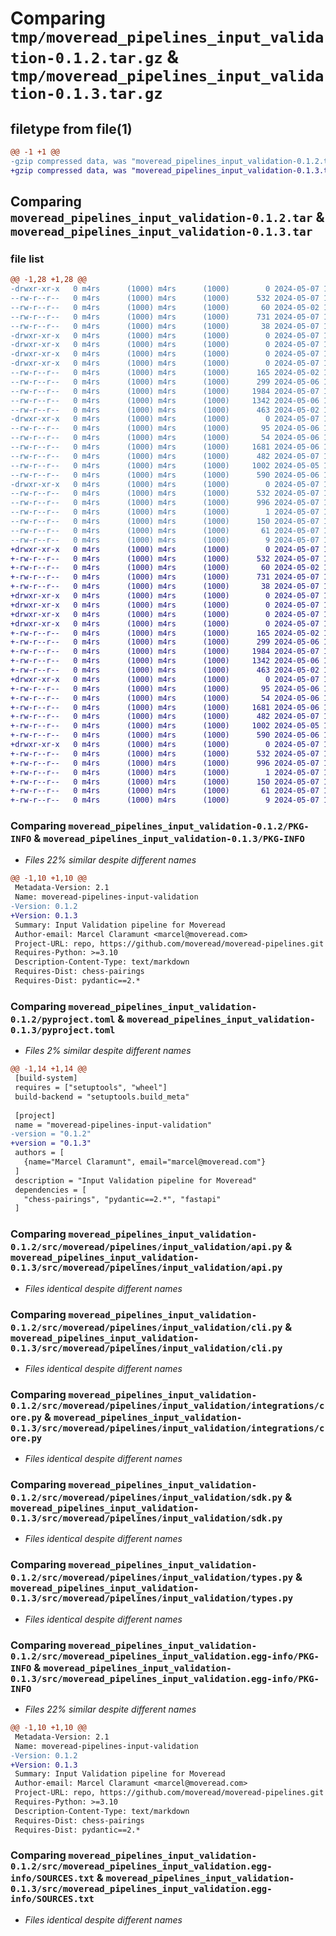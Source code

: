 # Comparing `tmp/moveread_pipelines_input_validation-0.1.2.tar.gz` & `tmp/moveread_pipelines_input_validation-0.1.3.tar.gz`

## filetype from file(1)

```diff
@@ -1 +1 @@
-gzip compressed data, was "moveread_pipelines_input_validation-0.1.2.tar", last modified: Tue May  7 14:32:38 2024, max compression
+gzip compressed data, was "moveread_pipelines_input_validation-0.1.3.tar", last modified: Tue May  7 14:36:18 2024, max compression
```

## Comparing `moveread_pipelines_input_validation-0.1.2.tar` & `moveread_pipelines_input_validation-0.1.3.tar`

### file list

```diff
@@ -1,28 +1,28 @@
-drwxr-xr-x   0 m4rs      (1000) m4rs      (1000)        0 2024-05-07 14:32:38.312415 moveread_pipelines_input_validation-0.1.2/
--rw-r--r--   0 m4rs      (1000) m4rs      (1000)      532 2024-05-07 14:32:38.312415 moveread_pipelines_input_validation-0.1.2/PKG-INFO
--rw-r--r--   0 m4rs      (1000) m4rs      (1000)       60 2024-05-02 17:57:44.000000 moveread_pipelines_input_validation-0.1.2/README.md
--rw-r--r--   0 m4rs      (1000) m4rs      (1000)      731 2024-05-07 14:32:36.000000 moveread_pipelines_input_validation-0.1.2/pyproject.toml
--rw-r--r--   0 m4rs      (1000) m4rs      (1000)       38 2024-05-07 14:32:38.312415 moveread_pipelines_input_validation-0.1.2/setup.cfg
-drwxr-xr-x   0 m4rs      (1000) m4rs      (1000)        0 2024-05-07 14:32:38.302415 moveread_pipelines_input_validation-0.1.2/src/
-drwxr-xr-x   0 m4rs      (1000) m4rs      (1000)        0 2024-05-07 14:32:38.302415 moveread_pipelines_input_validation-0.1.2/src/moveread/
-drwxr-xr-x   0 m4rs      (1000) m4rs      (1000)        0 2024-05-07 14:32:38.302415 moveread_pipelines_input_validation-0.1.2/src/moveread/pipelines/
-drwxr-xr-x   0 m4rs      (1000) m4rs      (1000)        0 2024-05-07 14:32:38.312415 moveread_pipelines_input_validation-0.1.2/src/moveread/pipelines/input_validation/
--rw-r--r--   0 m4rs      (1000) m4rs      (1000)      165 2024-05-02 18:38:03.000000 moveread_pipelines_input_validation-0.1.2/src/moveread/pipelines/input_validation/__init__.py
--rw-r--r--   0 m4rs      (1000) m4rs      (1000)      299 2024-05-06 10:40:17.000000 moveread_pipelines_input_validation-0.1.2/src/moveread/pipelines/input_validation/__init__.pyi
--rw-r--r--   0 m4rs      (1000) m4rs      (1000)     1984 2024-05-07 14:09:14.000000 moveread_pipelines_input_validation-0.1.2/src/moveread/pipelines/input_validation/api.py
--rw-r--r--   0 m4rs      (1000) m4rs      (1000)     1342 2024-05-06 11:30:25.000000 moveread_pipelines_input_validation-0.1.2/src/moveread/pipelines/input_validation/cli.py
--rw-r--r--   0 m4rs      (1000) m4rs      (1000)      463 2024-05-02 18:38:31.000000 moveread_pipelines_input_validation-0.1.2/src/moveread/pipelines/input_validation/clientgen_cli.py
-drwxr-xr-x   0 m4rs      (1000) m4rs      (1000)        0 2024-05-07 14:32:38.312415 moveread_pipelines_input_validation-0.1.2/src/moveread/pipelines/input_validation/integrations/
--rw-r--r--   0 m4rs      (1000) m4rs      (1000)       95 2024-05-06 10:34:33.000000 moveread_pipelines_input_validation-0.1.2/src/moveread/pipelines/input_validation/integrations/__init__.py
--rw-r--r--   0 m4rs      (1000) m4rs      (1000)       54 2024-05-06 10:34:33.000000 moveread_pipelines_input_validation-0.1.2/src/moveread/pipelines/input_validation/integrations/__init__.pyi
--rw-r--r--   0 m4rs      (1000) m4rs      (1000)     1681 2024-05-06 10:37:33.000000 moveread_pipelines_input_validation-0.1.2/src/moveread/pipelines/input_validation/integrations/core.py
--rw-r--r--   0 m4rs      (1000) m4rs      (1000)      482 2024-05-07 14:09:28.000000 moveread_pipelines_input_validation-0.1.2/src/moveread/pipelines/input_validation/main.py
--rw-r--r--   0 m4rs      (1000) m4rs      (1000)     1002 2024-05-05 16:23:49.000000 moveread_pipelines_input_validation-0.1.2/src/moveread/pipelines/input_validation/sdk.py
--rw-r--r--   0 m4rs      (1000) m4rs      (1000)      590 2024-05-06 13:19:11.000000 moveread_pipelines_input_validation-0.1.2/src/moveread/pipelines/input_validation/types.py
-drwxr-xr-x   0 m4rs      (1000) m4rs      (1000)        0 2024-05-07 14:32:38.312415 moveread_pipelines_input_validation-0.1.2/src/moveread_pipelines_input_validation.egg-info/
--rw-r--r--   0 m4rs      (1000) m4rs      (1000)      532 2024-05-07 14:32:38.000000 moveread_pipelines_input_validation-0.1.2/src/moveread_pipelines_input_validation.egg-info/PKG-INFO
--rw-r--r--   0 m4rs      (1000) m4rs      (1000)      996 2024-05-07 14:32:38.000000 moveread_pipelines_input_validation-0.1.2/src/moveread_pipelines_input_validation.egg-info/SOURCES.txt
--rw-r--r--   0 m4rs      (1000) m4rs      (1000)        1 2024-05-07 14:32:38.000000 moveread_pipelines_input_validation-0.1.2/src/moveread_pipelines_input_validation.egg-info/dependency_links.txt
--rw-r--r--   0 m4rs      (1000) m4rs      (1000)      150 2024-05-07 14:32:38.000000 moveread_pipelines_input_validation-0.1.2/src/moveread_pipelines_input_validation.egg-info/entry_points.txt
--rw-r--r--   0 m4rs      (1000) m4rs      (1000)       61 2024-05-07 14:32:38.000000 moveread_pipelines_input_validation-0.1.2/src/moveread_pipelines_input_validation.egg-info/requires.txt
--rw-r--r--   0 m4rs      (1000) m4rs      (1000)        9 2024-05-07 14:32:38.000000 moveread_pipelines_input_validation-0.1.2/src/moveread_pipelines_input_validation.egg-info/top_level.txt
+drwxr-xr-x   0 m4rs      (1000) m4rs      (1000)        0 2024-05-07 14:36:18.155176 moveread_pipelines_input_validation-0.1.3/
+-rw-r--r--   0 m4rs      (1000) m4rs      (1000)      532 2024-05-07 14:36:18.155176 moveread_pipelines_input_validation-0.1.3/PKG-INFO
+-rw-r--r--   0 m4rs      (1000) m4rs      (1000)       60 2024-05-02 17:57:44.000000 moveread_pipelines_input_validation-0.1.3/README.md
+-rw-r--r--   0 m4rs      (1000) m4rs      (1000)      731 2024-05-07 14:36:14.000000 moveread_pipelines_input_validation-0.1.3/pyproject.toml
+-rw-r--r--   0 m4rs      (1000) m4rs      (1000)       38 2024-05-07 14:36:18.155176 moveread_pipelines_input_validation-0.1.3/setup.cfg
+drwxr-xr-x   0 m4rs      (1000) m4rs      (1000)        0 2024-05-07 14:36:18.145176 moveread_pipelines_input_validation-0.1.3/src/
+drwxr-xr-x   0 m4rs      (1000) m4rs      (1000)        0 2024-05-07 14:36:18.145176 moveread_pipelines_input_validation-0.1.3/src/moveread/
+drwxr-xr-x   0 m4rs      (1000) m4rs      (1000)        0 2024-05-07 14:36:18.145176 moveread_pipelines_input_validation-0.1.3/src/moveread/pipelines/
+drwxr-xr-x   0 m4rs      (1000) m4rs      (1000)        0 2024-05-07 14:36:18.145176 moveread_pipelines_input_validation-0.1.3/src/moveread/pipelines/input_validation/
+-rw-r--r--   0 m4rs      (1000) m4rs      (1000)      165 2024-05-02 18:38:03.000000 moveread_pipelines_input_validation-0.1.3/src/moveread/pipelines/input_validation/__init__.py
+-rw-r--r--   0 m4rs      (1000) m4rs      (1000)      299 2024-05-06 10:40:17.000000 moveread_pipelines_input_validation-0.1.3/src/moveread/pipelines/input_validation/__init__.pyi
+-rw-r--r--   0 m4rs      (1000) m4rs      (1000)     1984 2024-05-07 14:09:14.000000 moveread_pipelines_input_validation-0.1.3/src/moveread/pipelines/input_validation/api.py
+-rw-r--r--   0 m4rs      (1000) m4rs      (1000)     1342 2024-05-06 11:30:25.000000 moveread_pipelines_input_validation-0.1.3/src/moveread/pipelines/input_validation/cli.py
+-rw-r--r--   0 m4rs      (1000) m4rs      (1000)      463 2024-05-02 18:38:31.000000 moveread_pipelines_input_validation-0.1.3/src/moveread/pipelines/input_validation/clientgen_cli.py
+drwxr-xr-x   0 m4rs      (1000) m4rs      (1000)        0 2024-05-07 14:36:18.145176 moveread_pipelines_input_validation-0.1.3/src/moveread/pipelines/input_validation/integrations/
+-rw-r--r--   0 m4rs      (1000) m4rs      (1000)       95 2024-05-06 10:34:33.000000 moveread_pipelines_input_validation-0.1.3/src/moveread/pipelines/input_validation/integrations/__init__.py
+-rw-r--r--   0 m4rs      (1000) m4rs      (1000)       54 2024-05-06 10:34:33.000000 moveread_pipelines_input_validation-0.1.3/src/moveread/pipelines/input_validation/integrations/__init__.pyi
+-rw-r--r--   0 m4rs      (1000) m4rs      (1000)     1681 2024-05-06 10:37:33.000000 moveread_pipelines_input_validation-0.1.3/src/moveread/pipelines/input_validation/integrations/core.py
+-rw-r--r--   0 m4rs      (1000) m4rs      (1000)      482 2024-05-07 14:09:28.000000 moveread_pipelines_input_validation-0.1.3/src/moveread/pipelines/input_validation/main.py
+-rw-r--r--   0 m4rs      (1000) m4rs      (1000)     1002 2024-05-05 16:23:49.000000 moveread_pipelines_input_validation-0.1.3/src/moveread/pipelines/input_validation/sdk.py
+-rw-r--r--   0 m4rs      (1000) m4rs      (1000)      590 2024-05-06 13:19:11.000000 moveread_pipelines_input_validation-0.1.3/src/moveread/pipelines/input_validation/types.py
+drwxr-xr-x   0 m4rs      (1000) m4rs      (1000)        0 2024-05-07 14:36:18.155176 moveread_pipelines_input_validation-0.1.3/src/moveread_pipelines_input_validation.egg-info/
+-rw-r--r--   0 m4rs      (1000) m4rs      (1000)      532 2024-05-07 14:36:18.000000 moveread_pipelines_input_validation-0.1.3/src/moveread_pipelines_input_validation.egg-info/PKG-INFO
+-rw-r--r--   0 m4rs      (1000) m4rs      (1000)      996 2024-05-07 14:36:18.000000 moveread_pipelines_input_validation-0.1.3/src/moveread_pipelines_input_validation.egg-info/SOURCES.txt
+-rw-r--r--   0 m4rs      (1000) m4rs      (1000)        1 2024-05-07 14:36:18.000000 moveread_pipelines_input_validation-0.1.3/src/moveread_pipelines_input_validation.egg-info/dependency_links.txt
+-rw-r--r--   0 m4rs      (1000) m4rs      (1000)      150 2024-05-07 14:36:18.000000 moveread_pipelines_input_validation-0.1.3/src/moveread_pipelines_input_validation.egg-info/entry_points.txt
+-rw-r--r--   0 m4rs      (1000) m4rs      (1000)       61 2024-05-07 14:36:18.000000 moveread_pipelines_input_validation-0.1.3/src/moveread_pipelines_input_validation.egg-info/requires.txt
+-rw-r--r--   0 m4rs      (1000) m4rs      (1000)        9 2024-05-07 14:36:18.000000 moveread_pipelines_input_validation-0.1.3/src/moveread_pipelines_input_validation.egg-info/top_level.txt
```

### Comparing `moveread_pipelines_input_validation-0.1.2/PKG-INFO` & `moveread_pipelines_input_validation-0.1.3/PKG-INFO`

 * *Files 22% similar despite different names*

```diff
@@ -1,10 +1,10 @@
 Metadata-Version: 2.1
 Name: moveread-pipelines-input-validation
-Version: 0.1.2
+Version: 0.1.3
 Summary: Input Validation pipeline for Moveread
 Author-email: Marcel Claramunt <marcel@moveread.com>
 Project-URL: repo, https://github.com/moveread/moveread-pipelines.git
 Requires-Python: >=3.10
 Description-Content-Type: text/markdown
 Requires-Dist: chess-pairings
 Requires-Dist: pydantic==2.*
```

### Comparing `moveread_pipelines_input_validation-0.1.2/pyproject.toml` & `moveread_pipelines_input_validation-0.1.3/pyproject.toml`

 * *Files 2% similar despite different names*

```diff
@@ -1,14 +1,14 @@
 [build-system]
 requires = ["setuptools", "wheel"]
 build-backend = "setuptools.build_meta"
 
 [project]
 name = "moveread-pipelines-input-validation"
-version = "0.1.2"
+version = "0.1.3"
 authors = [
   {name="Marcel Claramunt", email="marcel@moveread.com"}
 ]
 description = "Input Validation pipeline for Moveread"
 dependencies = [
   "chess-pairings", "pydantic==2.*", "fastapi"
 ]
```

### Comparing `moveread_pipelines_input_validation-0.1.2/src/moveread/pipelines/input_validation/api.py` & `moveread_pipelines_input_validation-0.1.3/src/moveread/pipelines/input_validation/api.py`

 * *Files identical despite different names*

### Comparing `moveread_pipelines_input_validation-0.1.2/src/moveread/pipelines/input_validation/cli.py` & `moveread_pipelines_input_validation-0.1.3/src/moveread/pipelines/input_validation/cli.py`

 * *Files identical despite different names*

### Comparing `moveread_pipelines_input_validation-0.1.2/src/moveread/pipelines/input_validation/integrations/core.py` & `moveread_pipelines_input_validation-0.1.3/src/moveread/pipelines/input_validation/integrations/core.py`

 * *Files identical despite different names*

### Comparing `moveread_pipelines_input_validation-0.1.2/src/moveread/pipelines/input_validation/sdk.py` & `moveread_pipelines_input_validation-0.1.3/src/moveread/pipelines/input_validation/sdk.py`

 * *Files identical despite different names*

### Comparing `moveread_pipelines_input_validation-0.1.2/src/moveread/pipelines/input_validation/types.py` & `moveread_pipelines_input_validation-0.1.3/src/moveread/pipelines/input_validation/types.py`

 * *Files identical despite different names*

### Comparing `moveread_pipelines_input_validation-0.1.2/src/moveread_pipelines_input_validation.egg-info/PKG-INFO` & `moveread_pipelines_input_validation-0.1.3/src/moveread_pipelines_input_validation.egg-info/PKG-INFO`

 * *Files 22% similar despite different names*

```diff
@@ -1,10 +1,10 @@
 Metadata-Version: 2.1
 Name: moveread-pipelines-input-validation
-Version: 0.1.2
+Version: 0.1.3
 Summary: Input Validation pipeline for Moveread
 Author-email: Marcel Claramunt <marcel@moveread.com>
 Project-URL: repo, https://github.com/moveread/moveread-pipelines.git
 Requires-Python: >=3.10
 Description-Content-Type: text/markdown
 Requires-Dist: chess-pairings
 Requires-Dist: pydantic==2.*
```

### Comparing `moveread_pipelines_input_validation-0.1.2/src/moveread_pipelines_input_validation.egg-info/SOURCES.txt` & `moveread_pipelines_input_validation-0.1.3/src/moveread_pipelines_input_validation.egg-info/SOURCES.txt`

 * *Files identical despite different names*

